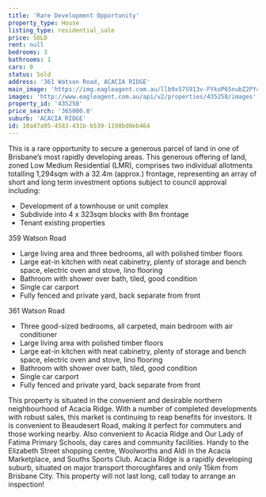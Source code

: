 ```yaml
---
title: 'Rare Development Opportunity'
property_type: House
listing_type: residential_sale
price: SOLD
rent: null
bedrooms: 3
bathrooms: 1
cars: 0
status: Sold
address: '361 Watson Road, ACACIA RIDGE'
main_image: 'https://img.eagleagent.com.au/llb9x57S913v-FYkoP65nubZ2PY=/1280x854/smart/https://s3-us-west-2.amazonaws.com/eagleagent-orig/images/6822344/130469014-image-M.jpg'
images: 'http://www.eagleagent.com.au/api/v2/properties/435258/images'
property_id: '435258'
price_search: '365000.0'
suburb: 'ACACIA RIDGE'
id: 10a87a95-4583-431b-b539-1198bd0eb464
---
```

This is a rare opportunity to secure a generous parcel of land in one of Brisbane’s most rapidly developing areas. This generous offering of land, zoned Low Medium Residential (LMR), comprises two individual allotments totalling 1,294sqm with a 32.4m (approx.) frontage, representing an array of short and long term investment options subject to council approval including:

*  Development of a townhouse or unit complex
*  Subdivide into 4 x 323sqm blocks with 8m frontage
*  Tenant existing properties

359 Watson Road

*  Large living area and three bedrooms, all with polished timber floors
*  Large eat-in kitchen with neat cabinetry, plenty of storage and bench space, electric oven and stove, lino flooring
*  Bathroom with shower over bath, tiled, good condition
*  Single car carport
*  Fully fenced and private yard, back separate from front

361 Watson Road

*  Three good-sized bedrooms, all carpeted, main bedroom with air conditioner
*  Large living area with polished timber floors
*  Large eat-in kitchen with neat cabinetry, plenty of storage and bench space, electric oven and stove, lino flooring
*  Bathroom with shower over bath, tiled, good condition
*  Single car carport
*  Fully fenced and private yard, back separate from front

This property is situated in the convenient and desirable northern neighbourhood of Acacia Ridge. With a number of completed developments with robust sales, this market is continuing to reap benefits for investors. It is convenient to Beaudesert Road, making it perfect for commuters and those working nearby. Also convenient to Acacia Ridge and Our Lady of Fatima Primary Schools, day cares and community facilities. Handy to the Elizabeth Street shopping centre, Woolworths and Aldi in the Acacia Marketplace, and Souths Sports Club. Acacia Ridge is a rapidly developing suburb, situated on major transport thoroughfares and only 15km from Brisbane City. This property will not last long, call today to arrange an inspection!